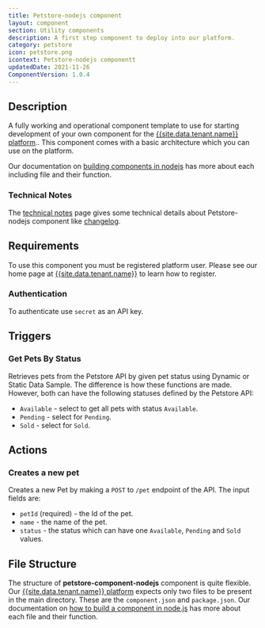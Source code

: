 ```yaml
---
title: Petstore-nodejs component
layout: component
section: Utility components
description: A first step component to deploy into our platform.
category: petstore
icon: petstore.png
icontext: Petstore-nodejs componentt
updatedDate: 2021-11-26
ComponentVersion: 1.0.4
---
```


## Description

A fully working and operational component template to use for starting development of your
own component for the [{{site.data.tenant.name}} platform](http://www.{{site.data.tenant.name}})..
This component comes with a basic architecture which you can use on the platform.

Our documentation on [building components in nodejs](/guides/building-nodejs-component)
has more about each including file and their function.

### Technical Notes

The [technical notes](technical-notes) page gives some technical details about Petstore-nodejs component like [changelog](/components/petstore-nodejs/technical-notes#changelog).

## Requirements

To use this component you must be registered platform user. Please see our home
page at [{{site.data.tenant.name}}](http://www.{{site.data.tenant.name}}) to learn how to register.

### Authentication

To authenticate use `secret` as an API key.

## Triggers

### Get Pets By Status

Retrieves pets from the Petstore API by given pet status using Dynamic or Static
Data Sample. The difference is how these functions are made. However, both can have
the following statuses defined by the Petstore API:

*   `Available` - select to get all pets with status `Available`.
*   `Pending` - select for `Pending`.
*   `Sold` - select for `Sold`.

## Actions

### Creates a new pet

Creates a new Pet by making a `POST` to `/pet` endpoint of the API. The input
fields are:

*   `petId` (required) - the Id of the pet.
*   `name` - the name of the pet.
*   `status` - the status which can have one `Available`, `Pending` and `Sold` values.

## File Structure

The structure of **petstore-component-nodejs** component is quite flexible.
Our [{{site.data.tenant.name}} platform](http://www.{{site.data.tenant.name}}) expects only two files to be present
in the main directory. These are the ``component.json`` and ``package.json``. Our
documentation on [how to build a component in node.js](/guides/building-nodejs-component)
has more about each file and their function.
